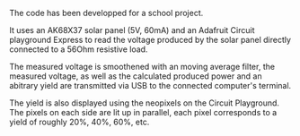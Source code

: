 The code has been developped for a school project.

It uses an AK68X37 solar panel (5V, 60mA) and an Adafruit Circuit playground Express to read the voltage produced by the solar panel directly connected to a 56Ohm resistive load.

The measured voltage is smoothened with an moving average filter, the measured voltage, as well as the calculated produced power and an abitrary yield are transmitted via USB to the connected computer's terminal.

The yield is also displayed using the neopixels on the Circuit Playground. The pixels on each side are lit up in parallel, each pixel corresponds to a yield of roughly 20%, 40%, 60%, etc.
